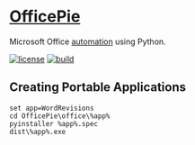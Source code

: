 # [OfficePie](https://www.urbandictionary.com/define.php?term=Office%20Pie)

Microsoft Office [automation](https://msdn.microsoft.com/en-us/VBA/office-shared-vba/articles/getting-started-with-vba-in-office) using Python.

[![license](https://img.shields.io/github/license/auneri/OfficePie.svg)](https://github.com/auneri/OfficePie/blob/master/LICENSE.md)
[![build](https://img.shields.io/appveyor/ci/auneri/OfficePie.svg)](https://ci.appveyor.com/project/auneri/OfficePie)

## Creating Portable Applications

```batch
set app=WordRevisions
cd OfficePie\office\%app%
pyinstaller %app%.spec
dist\%app%.exe
```
